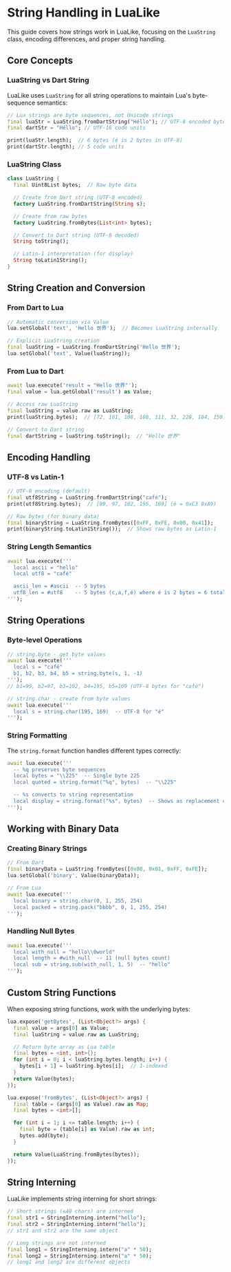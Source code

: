 # String Handling in LuaLike

This guide covers how strings work in LuaLike, focusing on the `LuaString` class, encoding differences, and proper string handling.

## Core Concepts

### LuaString vs Dart String

LuaLike uses `LuaString` for all string operations to maintain Lua's byte-sequence semantics:

```dart
// Lua strings are byte sequences, not Unicode strings
final luaStr = LuaString.fromDartString("Héllo"); // UTF-8 encoded bytes
final dartStr = "Héllo"; // UTF-16 code units

print(luaStr.length);  // 6 bytes (é is 2 bytes in UTF-8)
print(dartStr.length); // 5 code units
```

### LuaString Class

```dart
class LuaString {
  final Uint8List bytes;  // Raw byte data

  // Create from Dart string (UTF-8 encoded)
  factory LuaString.fromDartString(String s);

  // Create from raw bytes
  factory LuaString.fromBytes(List<int> bytes);

  // Convert to Dart string (UTF-8 decoded)
  String toString();

  // Latin-1 interpretation (for display)
  String toLatin1String();
}
```

## String Creation and Conversion

### From Dart to Lua

```dart
// Automatic conversion via Value
lua.setGlobal('text', 'Hello 世界');  // Becomes LuaString internally

// Explicit LuaString creation
final luaString = LuaString.fromDartString('Hello 世界');
lua.setGlobal('text', Value(luaString));
```

### From Lua to Dart

```dart
await lua.execute('result = "Hello 世界"');
final value = lua.getGlobal('result') as Value;

// Access raw LuaString
final luaString = value.raw as LuaString;
print(luaString.bytes);  // [72, 101, 108, 108, 111, 32, 228, 184, 150, 231, 149, 140]

// Convert to Dart string
final dartString = luaString.toString();  // "Hello 世界"
```

## Encoding Handling

### UTF-8 vs Latin-1

```dart
// UTF-8 encoding (default)
final utf8String = LuaString.fromDartString("café");
print(utf8String.bytes);  // [99, 97, 102, 195, 169] (é = 0xC3 0xA9)

// Raw bytes (for binary data)
final binaryString = LuaString.fromBytes([0xFF, 0xFE, 0x00, 0x41]);
print(binaryString.toLatin1String());  // Shows raw bytes as Latin-1
```

### String Length Semantics

```dart
await lua.execute('''
  local ascii = "hello"
  local utf8 = "café"

  ascii_len = #ascii  -- 5 bytes
  utf8_len = #utf8    -- 5 bytes (c,a,f,é) where é is 2 bytes = 6 total
''');
```

## String Operations

### Byte-level Operations

```dart
// string.byte - get byte values
await lua.execute('''
  local s = "café"
  b1, b2, b3, b4, b5 = string.byte(s, 1, -1)
''');
// b1=99, b2=97, b3=102, b4=195, b5=169 (UTF-8 bytes for "café")

// string.char - create from byte values
await lua.execute('''
  local s = string.char(195, 169)  -- UTF-8 for "é"
''');
```

### String Formatting

The `string.format` function handles different types correctly:

```dart
await lua.execute('''
  -- %q preserves byte sequences
  local bytes = "\\225"  -- Single byte 225
  local quoted = string.format("%q", bytes)  -- "\\225"

  -- %s converts to string representation
  local display = string.format("%s", bytes)  -- Shows as replacement char if invalid UTF-8
''');
```

## Working with Binary Data

### Creating Binary Strings

```dart
// From Dart
final binaryData = LuaString.fromBytes([0x00, 0x01, 0xFF, 0xFE]);
lua.setGlobal('binary', Value(binaryData));

// From Lua
await lua.execute('''
  local binary = string.char(0, 1, 255, 254)
  local packed = string.pack("bbbb", 0, 1, 255, 254)
''');
```

### Handling Null Bytes

```dart
await lua.execute('''
  local with_null = "hello\\0world"
  local length = #with_null  -- 11 (null bytes count)
  local sub = string.sub(with_null, 1, 5)  -- "hello"
''');
```

## Custom String Functions

When exposing string functions, work with the underlying bytes:

```dart
lua.expose('getBytes', (List<Object?> args) {
  final value = args[0] as Value;
  final luaString = value.raw as LuaString;

  // Return byte array as Lua table
  final bytes = <int, int>{};
  for (int i = 0; i < luaString.bytes.length; i++) {
    bytes[i + 1] = luaString.bytes[i];  // 1-indexed
  }
  return Value(bytes);
});

lua.expose('fromBytes', (List<Object?> args) {
  final table = (args[0] as Value).raw as Map;
  final bytes = <int>[];

  for (int i = 1; i <= table.length; i++) {
    final byte = (table[i] as Value).raw as int;
    bytes.add(byte);
  }

  return Value(LuaString.fromBytes(bytes));
});
```

## String Interning

LuaLike implements string interning for short strings:

```dart
// Short strings (≤40 chars) are interned
final str1 = StringInterning.intern("hello");
final str2 = StringInterning.intern("hello");
// str1 and str2 are the same object

// Long strings are not interned
final long1 = StringInterning.intern("a" * 50);
final long2 = StringInterning.intern("a" * 50);
// long1 and long2 are different objects
```
